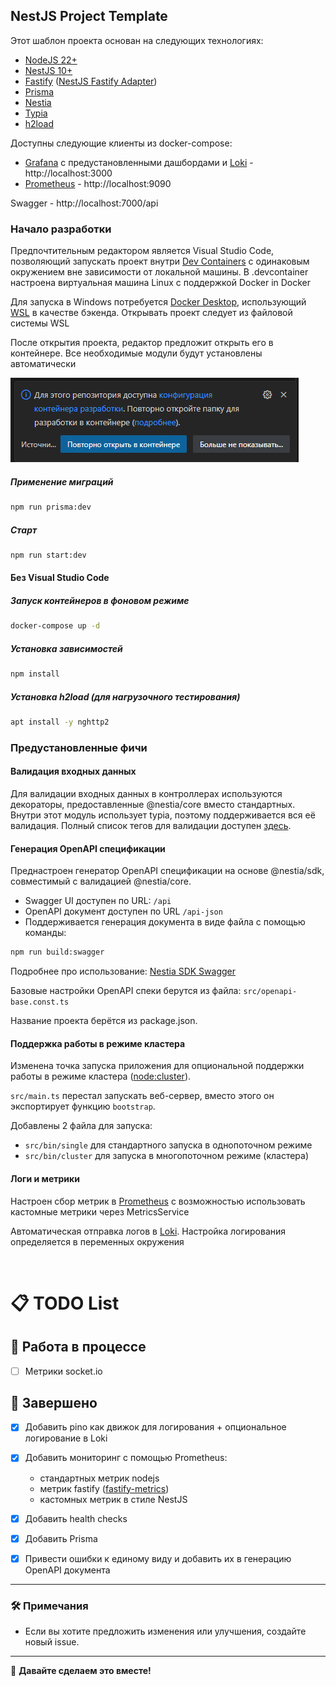 ## NestJS Project Template

Этот шаблон проекта основан на следующих технологиях:

- [NodeJS 22+](https://nodejs.org/)
- [NestJS 10+](https://nestjs.com/)
- [Fastify](https://fastify.dev/) ([NestJS Fastify Adapter](https://github.com/nestjs/nest/tree/master/packages/platform-fastify))
- [Prisma](https://www.prisma.io/)
- [Nestia](https://nestia.io/)
- [Typia](https://typia.io/)
- [h2load](https://nghttp2.org/documentation/h2load-howto.html)


Доступны следующие клиенты из docker-compose:

- [Grafana](https://grafana.com) c предустановленными дашбордами и [Loki](https://github.com/grafana/loki?tab=readme-ov-file) - http://localhost:3000
- [Prometheus](https://prometheus.io/) - http://localhost:9090

Swagger - http://localhost:7000/api

### Начало разработки

Предпочтительным редактором является Visual Studio Code, позволяющий запускать проект внутри [Dev Containers](https://code.visualstudio.com/docs/devcontainers/containers) с одинаковым окружением вне зависимости от локальной машины. В .devcontainer настроена виртуальная машина Linux с поддержкой Docker in Docker

Для запуска в Windows потребуется [Docker Desktop](https://www.docker.com/products/docker-desktop/), использующий [WSL](https://learn.microsoft.com/ru-ru/windows/wsl/install) в качестве бэкенда. Открывать проект следует из файловой системы WSL

После открытия проекта, редактор предложит открыть его в контейнере. Все необходимые модули будут установлены автоматически

![alt text](image.png)

##### Применение миграций

```bash
npm run prisma:dev
```

##### Старт

```bash
npm run start:dev
```

#### Без Visual Studio Code

##### Запуск контейнеров в фоновом режиме 

```bash
docker-compose up -d
```

##### Установка зависимостей

```bash
npm install
```

##### Установка h2load (для нагрузочного тестирования)

```bash
apt install -y nghttp2
```

### Предустановленные фичи

#### Валидация входных данных

Для валидации входных данных в контроллерах используются декораторы, предоставленные @nestia/core вместо стандартных. Внутри этот модуль использует typia, поэтому поддерживается вся её валидация. Полный список тегов для валидации доступен [здесь](https://typia.io/docs/validators/tags/).

#### Генерация OpenAPI спецификации

Преднастроен генератор OpenAPI спецификации на основе @nestia/sdk, совместимый с валидацией @nestia/core.

- Swagger UI доступен по URL: `/api`
- OpenAPI документ доступен по URL `/api-json`
- Поддерживается генерация документа в виде файла с помощью команды:

```bash
npm run build:swagger
```

Подробнее про использование: [Nestia SDK Swagger](https://nestia.io/docs/sdk/swagger/)

Базовые настройки OpenAPI спеки берутся из файла: `src/openapi-base.const.ts`

Название проекта берётся из package.json.

#### Поддержка работы в режиме кластера

Изменена точка запуска приложения для опциональной поддержки работы в режиме кластера ([node:cluster](https://nodejs.org/api/cluster.html)).

`src/main.ts` перестал запускать веб-сервер, вместо этого он экспортирует функцию `bootstrap`.

Добавлены 2 файла для запуска:

- `src/bin/single` для стандартного запуска в однопоточном режиме
- `src/bin/cluster` для запуска в многопоточном режиме (кластера)

#### Логи и метрики

Настроен сбор метрик в [Prometheus](https://prometheus.io/) с возможностью использовать кастомные метрики через MetricsService

Автоматическая отправка логов в [Loki](https://github.com/grafana/loki?tab=readme-ov-file). Настройка логирования определяется в переменных окружения

<br>

# 📋 TODO List


## 🔨 Работа в процессе
- [ ] Mетрики socket.io

## 🚀 Завершено
- [x] Добавить pino как движок для логирования + опциональное логирование в Loki
- [x] Добавить мониторинг с помощью Prometheus:
   - стандартных метрик nodejs
   - метрик fastify ([fastify-metrics](https://github.com/SkeLLLa/fastify-metrics))
   - кастомных метрик в стиле NestJS
- [x] Добавить health checks
- [x] Добавить Prisma
- [x] Привести ошибки к единому виду и добавить их в генерацию OpenAPI документа


<!-- ---

### 📆 Приоритеты
- **🔥 Высокий приоритет**
  - [ ] Реализовать уведомления в реальном времени
  - [ ] Оптимизировать запросы к базе данных
- **✨ Средний приоритет**
  - [ ] Обновить дизайн сайта
  - [ ] Добавить документацию API
- **💡 Низкий приоритет**
  - [ ] Улучшить тестовое покрытие -->

---

### 🛠️ Примечания
- Если вы хотите предложить изменения или улучшения, создайте новый issue.

---

🎯 **Давайте сделаем это вместе!**
